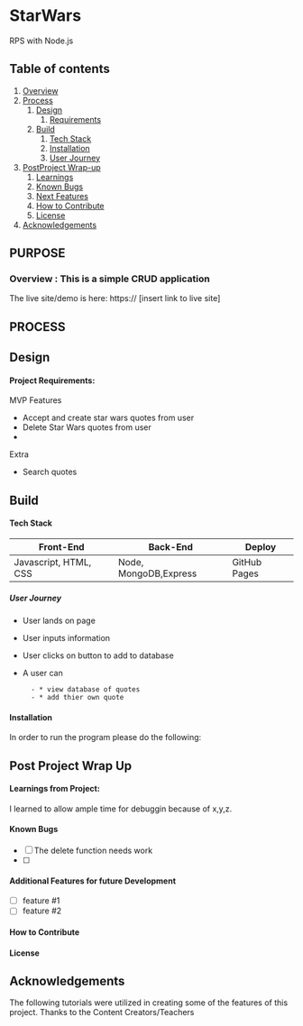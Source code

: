 # StarWars
RPS with Node.js
## Table of contents
1. [Overview](#overview)
2. [Process](#process)
    1. [Design](#design)
       1. [Requirements](#requirements)
    3. [Build](#build)
        1. [Tech Stack](#stack)
        3. [Installation](#installation)
        4. [User Journey](#userjourney)
5. [PostProject Wrap-up](#post)
    1. [Learnings](#learnings)
    2. [Known Bugs](#bugs)
    3. [Next Features](#features)
    4. [How to Contribute](#contribute)
    5. [License](#license)
7. [Acknowledgements](#ack)

## PURPOSE
### Overview  <a name="overview"></a>: This is a simple CRUD application 

The live site/demo is here: https:// [insert link to live site]


## PROCESS <a name="process"></a>
## Design <a name="design"></a>




#### Project Requirements:  <a name="requirements"></a>

MVP Features 
- Accept and create star wars quotes from user
- Delete Star Wars quotes from user 
- 


Extra
- Search quotes 






## Build <a name="build"></a>



#### Tech Stack <a name="stack"></a>

| Front-End | Back-End | Deploy |
| --- | --- | --- |
 |Javascript, HTML, CSS | Node, MongoDB,Express | GitHub Pages|



##### *User Journey* <a name="journey"></a>
- User lands on page  
- User inputs information 
- User clicks on button to add to database
- A user can    

        - * view database of quotes
        - * add thier own quote
        



#### Installation <a name="installation"></a>

In order to run the program please do the following:


## Post Project Wrap Up <a name="post"></a>


#### Learnings from Project:<a name="learnings"></a>

I learned to allow ample time for debuggin because of x,y,z. 



#### Known Bugs <a name="bugs"></a>
- [ ] The delete function needs work
- [ ] 


#### Additional Features for future Development <a name="features"></a>
- [ ] feature #1
- [ ] feature #2 

#### How to Contribute <a name="Contribute"></a>

#### License <a name="license"></a>

## Acknowledgements <a name="ack"></a>

The following tutorials were utilized in creating some of the features of this project. 
Thanks to the Content Creators/Teachers

